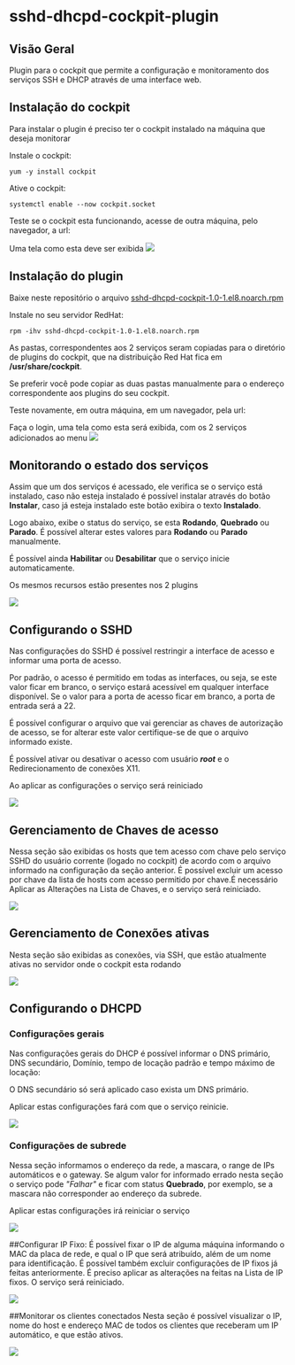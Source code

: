 # sshd-dhcpd-cockpit-plugin

## Visão Geral
Plugin para o cockpit que permite a configuração e monitoramento dos serviços SSH e DHCP através de uma interface web.

## Instalação do cockpit
Para instalar o plugin é preciso ter o cockpit instalado na máquina que deseja monitorar

Instale o cockpit:
```
yum -y install cockpit
```

Ative o cockpit:
```
systemctl enable --now cockpit.socket
```

Teste se o cockpit esta funcionando, acesse de outra máquina, pelo navegador, a url:

[ip_maquina_cockpit]:9090

Uma tela como esta deve ser exibida
![](https://github.com/leuribeiru/sshd-dhcpd-cockpit-plugin/blob/main/images/1.png?raw=true)


## Instalação do plugin
Baixe neste repositório o arquivo [sshd-dhcpd-cockpit-1.0-1.el8.noarch.rpm](https://github.com/leuribeiru/sshd-dhcpd-cockpit-plugin/blob/main/sshd-dhcpd-cockpit-1.0-1.el8.noarch.rpm?raw=true)

Instale no seu servidor RedHat:
```
rpm -ihv sshd-dhcpd-cockpit-1.0-1.el8.noarch.rpm
```

As pastas, correspondentes aos 2 serviços seram copiadas para o diretório de plugins do cockpit, que na distribuição Red Hat fica em **/usr/share/cockpit**.

Se preferir você pode copiar as duas pastas manualmente para o endereço correspondente aos plugins do seu cockpit.

Teste novamente, em outra máquina, em um navegador, pela url:

[ip_maquina_cockpit]:9090

Faça o login, uma tela como esta será exibida, com os 2 serviços adicionados ao menu
![](https://github.com/leuribeiru/sshd-dhcpd-cockpit-plugin/blob/main/images/2.png?raw=true)

## Monitorando o estado dos serviços
Assim que um dos serviços é acessado, ele verifica se o serviço está instalado, caso não esteja instalado é possível instalar através do botão **Instalar**, caso já esteja instalado este botão exibira o texto **Instalado**.

Logo abaixo, exibe o status do serviço, se esta **Rodando**, **Quebrado** ou **Parado**. É possível alterar estes valores para **Rodando** ou **Parado** manualmente.

É possível ainda **Habilitar** ou **Desabilitar** que o serviço inicie automaticamente.

Os mesmos recursos estão presentes nos 2 plugins

![](https://github.com/leuribeiru/sshd-dhcpd-cockpit-plugin/blob/main/images/3.png?raw=true)

## Configurando o SSHD
Nas configurações do SSHD é possível restringir a interface de acesso e informar uma porta de acesso.

Por padrão, o acesso é permitido em todas as interfaces, ou seja, se este valor ficar em branco, o serviço estará acessível em qualquer interface disponível. Se o valor para a porta de acesso ficar em branco, a porta de entrada será a 22.

É possível configurar o arquivo que vai gerenciar as chaves de autorização de acesso, se for alterar este valor certifique-se de que o arquivo informado existe.

É possível ativar ou desativar o acesso com usuário **_root_** e o Redirecionamento de conexões X11.

Ao aplicar as configurações o serviço será reiniciado

![](https://github.com/leuribeiru/sshd-dhcpd-cockpit-plugin/blob/main/images/4.png?raw=true)

## Gerenciamento de Chaves de acesso
Nessa seção são exibidas os hosts que tem acesso com chave pelo serviço SSHD do usuário corrente (logado no cockpit) de acordo com o arquivo informado na configuração da seção anterior. É possível excluir um acesso por chave da lista de hosts com acesso permitido por chave.É necessário Aplicar as Alterações na Lista de Chaves, e o serviço será reiniciado.

![](https://github.com/leuribeiru/sshd-dhcpd-cockpit-plugin/blob/main/images/5.png?raw=true)

## Gerenciamento de Conexões ativas
Nesta seção são exibidas as conexões, via SSH, que estão atualmente ativas no servidor onde o cockpit esta rodando

![](https://github.com/leuribeiru/sshd-dhcpd-cockpit-plugin/blob/main/images/6.png?raw=true)

## Configurando o DHCPD

### Configurações gerais
Nas configurações gerais do DHCP é possível informar o DNS primário, DNS secundário, Domínio, tempo de locação padrão e tempo máximo de locação:

O DNS secundário só será aplicado caso exista um DNS primário.

Aplicar estas configurações fará com que o serviço reinicie.

![](https://github.com/leuribeiru/sshd-dhcpd-cockpit-plugin/blob/main/images/7.png?raw=true)

### Configurações de subrede
Nessa seção informamos o endereço da rede, a mascara, o range de IPs automáticos e o gateway. Se algum valor for informado errado nesta seção o serviço pode *"Falhar"* e ficar com status **Quebrado**, por exemplo, se a mascara não corresponder ao endereço da subrede.

Aplicar estas configurações irá reiniciar o serviço

![](https://github.com/leuribeiru/sshd-dhcpd-cockpit-plugin/blob/main/images/8.png?raw=true)

##Configurar IP Fixo:
É possível fixar o IP de alguma máquina informando o MAC da placa de rede, e qual o IP que será atribuído, além de um nome para identificação. É possível também excluir configurações de IP fixos já feitas anteriormente. É preciso aplicar as alterações na feitas na Lista de IP fixos. O serviço será reiniciado.

![](https://github.com/leuribeiru/sshd-dhcpd-cockpit-plugin/blob/main/images/9.png?raw=true)

##Monitorar os clientes conectados
Nesta seção é possível visualizar o IP, nome do host e endereço MAC de todos os clientes que receberam um IP automático, e que estão ativos.

![](https://github.com/leuribeiru/sshd-dhcpd-cockpit-plugin/blob/main/images/10.png?raw=true)
